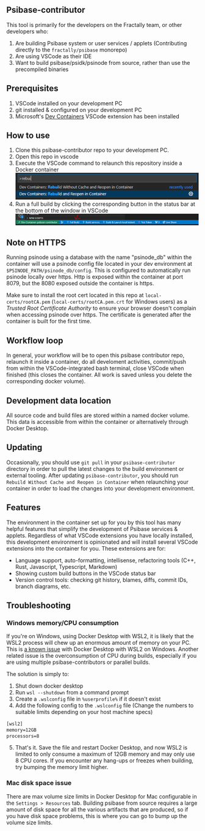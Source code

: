 ## Psibase-contributor

This tool is primarily for the developers on the Fractally team, or other developers who:

1. Are building Psibase system or user services / applets (Contributing directly to the `fractally/psibase` monorepo)
2. Are using VSCode as their IDE
3. Want to build psibase/psidk/psinode from source, rather than use the precompiled binaries

## Prerequisites

1. VSCode installed on your development PC
2. git installed & configured on your development PC
3. Microsoft's [Dev Containers](https://marketplace.visualstudio.com/items?itemName=ms-vscode-remote.remote-containers) VSCode extension has been installed

## How to use

1. Clone this psibase-contributor repo to your development PC.
2. Open this repo in vscode
3. Execute the VSCode command to relaunch this repository inside a Docker container <br/> ![Reopen in Container](/img/build-command.png)
4. Run a full build by clicking the corresponding button in the status bar at the bottom of the window in VSCode <br/> ![Execute Build](/img/full-build.png)

## Note on HTTPS

Running psinode using a database with the name "psinode_db" within the container will use a psinode config file located in your dev environment at `$PSINODE_PATH/psinode_db/config`. This is configured to automatically run psinode locally over https. Http is exposed within the container at port 8079, but the 8080 exposed outside the container is https.

Make sure to install the root cert located in this repo at `local-certs/rootCA.pem` (`local-certs/rootCA.pem.crt` for Windows users) as a *Trusted Root Certificate Authority* to ensure your browser doesn't complain when accessing psinode over https. The certificate is generated after the container is built for the first time.

## Workflow loop

In general, your workflow will be to open this psibase contributor repo, relaunch it inside a container, do all develoment activities, commit/push from within the VSCode-integrated bash terminal, close VSCode when finished (this closes the container. All work is saved unless you delete the corresponding docker volume).

## Development data location

All source code and build files are stored within a named docker volume. This data is accessible from within the container or alternatively through Docker Desktop.

## Updating

Occasionally, you should use `git pull` in your `psibase-contributor` directory in order to pull the latest changes to the build environment or external tooling. After updating `psibase-contributor`, you should run `Rebuild Without Cache and Reopen in Container` when relaunching your container in order to load the changes into your development environment.

## Features

The environment in the container set up for you by this tool has many helpful features that simplify the development of Psibase services & applets. Regardless of what VSCode extensions you have locally installed, this development environment is opinionated and will install several VSCode extensions into the container for you. These extensions are for:

* Language support, auto-formatting, intellisense, refactoring tools (C++, Rust, Javascript, Typescript, Markdown)
* Showing custom build buttons in the VSCode status bar
* Version control tools: checking git history, blames, diffs, commit IDs, branch diagrams, etc.

## Troubleshooting

### Windows memory/CPU consumption

If you're on Windows, using Docker Desktop with WSL2, it is likely that the WSL2 process will chew up an enormous amount of memory on your PC. This is [a known issue](https://github.com/microsoft/WSL/issues/8725) with Docker Desktop with WSL2 on Windows. Another related issue is the overconsumption of CPU during builds, especially if you are using multiple psibase-contributors or parallel builds.

The solution is simply to:
1. Shut down docker desktop
2. Run `wsl --shutdown` from a command prompt
3. Create a `.wslconfig` file in `%userprofile%` if it doesn't exist
4. Add the following config to the `.wslconfig` file (Change the numbers to suitable limits depending on your host machine specs)
```
[wsl2]
memory=12GB
processors=8
```
5. That's it. Save the file and restart Docker Desktop, and now WSL2 is limited to only consume a maximum of 12GB memory and may only use 8 CPU cores. If you encounter any hang-ups or freezes when building, try bumping the memory limit higher.

### Mac disk space issue

There are max volume size limits in Docker Desktop for Mac configurable in the `Settings > Resources` tab. Building psibase from source requires a large amount of disk space for all the various artifacts that are produced, so if you have disk space problems, this is where you can go to bump up the volume size limits.
